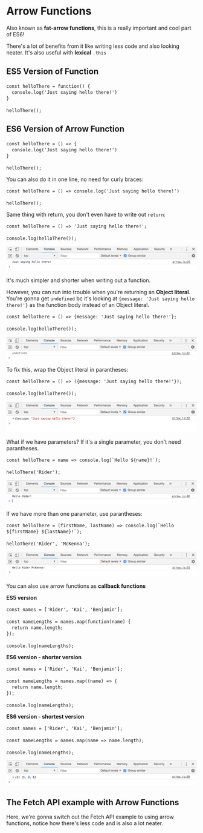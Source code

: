 # Arrow Functions

Also known as **fat-arrow functions**, this is a really important and cool part of ES6!

There's a lot of benefits from it like writing less code and also looking neater. It's also useful with **lexical** ```.this```

## ES5 Version of Function

```
const helloThere = function() {
  console.log('Just saying hello there!')
}

helloThere();
```

## ES6 Version of Arrow Function

```
const helloThere = () => {
  console.log('Just saying hello there!')
}

helloThere();
```

You can also do it in one line, no need for curly braces:

```
const helloThere = () => console.log('Just saying hello there!')

helloThere();
```

Same thing with return, you don't even have to write out ```return```:
```
const helloThere = () => 'Just saying hello there!';

console.log(helloThere());
```

<kbd>![alt text](img/sayhello.png "screenshot")</kbd>

It's much simpler and shorter when writing out a function.

However, you can run into trouble when you're returning an **Object literal**. You're gonna get ```undefined``` bc it's looking at ```{message: 'Just saying hello there!'}``` as the function body instead of an Object literal.

```
const helloThere = () => {message: 'Just saying hello there!'};

console.log(helloThere());
```

<kbd>![alt text](img/undefined.png "screenshot")</kbd>

To fix this, wrap the Object literal in parantheses:

```
const helloThere = () => ({message: 'Just saying hello there!'});

console.log(helloThere());
```

<kbd>![alt text](img/objliterals.png "screenshot")</kbd>

What if we have parameters? If it's a single parameter, you don't need parantheses.

```
const helloThere = name => console.log(`Hello ${name}!`);

helloThere('Rider');
```

<kbd>![alt text](img/withparams.png "screenshot")</kbd>

If we have more than one parameter, use parantheses:
```
const helloThere = (firstName, lastName) => console.log(`Hello ${firstName} ${lastName}!`);

helloThere('Rider', 'McKenna');
```

<kbd>![alt text](img/withmoreparams.png "screenshot")</kbd>

You can also use arrow functions as **callback functions**

**ES5 version**
```
const names = ['Rider', 'Kai', 'Benjamin'];

const nameLengths = names.map(function(name) {
  return name.length;
});

console.log(nameLengths);
```

**ES6 version - shorter version**
```
const names = ['Rider', 'Kai', 'Benjamin'];

const nameLengths = names.map((name) => {
  return name.length;
});

console.log(nameLengths);
```

**ES6 version - shortest version**
```
const names = ['Rider', 'Kai', 'Benjamin'];

const nameLengths = names.map(name => name.length);

console.log(nameLengths);
```

<kbd>![alt text](img/names.png "screenshot")</kbd>

## The Fetch API example with Arrow Functions

Here, we're gonna switch out the Fetch API example to using arrow functions, notice how there's less code and is also a lot neater.

